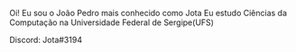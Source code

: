  Oi! Eu sou o João Pedro mais conhecido como Jota
Eu estudo Ciências da Computação na Universidade Federal de Sergipe(UFS)

Discord: Jota#3194

